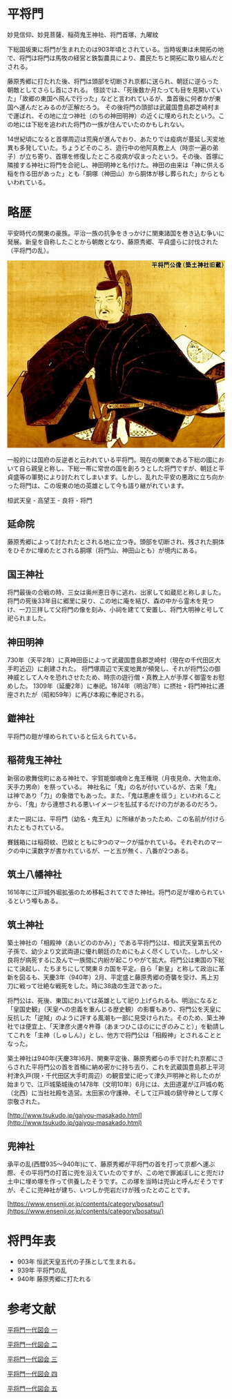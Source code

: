 # 平将門
妙見信仰、妙見菩薩、稲荷鬼王神社、将門首塚、九曜紋

下総国坂東に将門が生まれたのは903年頃とされている。当時坂東は未開拓の地で、将門は将門は馬牧の経営と鉄製農具により、農民たちと開拓に取り組んだとされる。

藤原秀郷に打たれた後、将門は頭部を切断され京都に送られ、朝廷に逆らった朝敵としてさらし首にされる。
怪談では、「死後数か月たっても目を見開いていた」「故郷の東国へ飛んで行った」などと言われているが、梟首後に何者かが東国へ運んだとみるのが正解だろう。
その後将門の頭部は武蔵国豊島郡芝崎村まで運ばれ、その地に立つ神社（のちの神田明神）の近くに埋められたという。この地には下総を追われた将門の一族が住んでいたのかもしれない。

14世紀頃になると首塚周辺は荒廃が進んでおり、あたりでは疫病が蔓延し天変地異も多発していた。ちょうどそのころ、遊行中の他阿真教上人（時宗一遍の弟子）が立ち寄り、首塚を修復したところ疫病が収まったという。その後、首塚に隣接する神社に将門を合祀し、神田明神と名付けた。神田の由来は「神に供える稲を作る田があった」とも「胴塚（神田山）から胴体が移し葬られた」からともいわれている。

# 略歴
平安時代の関東の豪族。平治一族の抗争をきっかけに関東諸国を巻き込む争いに発展。新皇を自称したことから朝敵となり、藤原秀郷、平貞盛らに討伐された（平将門の乱）。

![肖像画](assets/img/image.jpg)

一般的には国府の反逆者と云われている平将門。現在の関東である下総の國において自ら親皇と称し、下総一帯に常世の国を創ろうとした将門ですが、朝廷と平貞盛等の軍勢により討たれてしまいます。しかし、乱れた平安の悪政に立ち向かった将門は、この坂東の地の英雄として今も語り継がれています。

桓武天皇 - 高望王 - 良将 - 将門



## 延命院
藤原秀郷によって討たれたとされる地に立つ寺。頭部を切断され、残された胴体をひそかに埋めたとされる胴塚（将門山、神田山とも）が境内にある。

## 国王神社
将門最後の合戦の時、三女は奥州恵日寺に逃れ、出家して如蔵尼と称しました。将門の死後33年目に郷里に戻り、この地に庵を結び、森の中から霊木を見つけ、一刀三拝して父将門の像を刻み、小祠を建てて安置し、将門大明神と号して祀られました。

## 神田明神
730年（天平2年）に真神田臣によって武蔵国豊島郡芝崎村（現在の千代田区大手町近辺）に創建された。
将門塚周辺で天変地異が頻発し、それが将門公の御神威として人々を恐れさせたため、時宗の遊行僧・真教上人が手厚く御霊をお慰めした。
1309年（延慶2年）に奉祀。1874年（明治7年）に摂社・将門神社に遷座されたが（昭和59年）に再び本殿に奉祀される。

## 鎧神社
平将門の鎧が埋められていると伝えられている。

## 稲荷鬼王神社
新宿の歌舞伎町にある神社で、宇賀能御魂命と鬼王権現（月夜見命、大物主命、天手力男命）を祭っている。
神社名に「鬼」の名が付いているが、古来「鬼」は神であり「力」の象徴でもあった。また、「鬼は悪慮を祓う」といわれることから、「鬼」から連想される悪いイメージを払拭するだけの力があるのだろう。

また一説には、平将門（幼名・鬼王丸）に所縁があったため、この名前が付けられたともされている。

賽銭箱には稲荷紋、巴紋とともに9つのマークが描かれている。それぞれのマークの中に漢数字が書かれているが、一と五が無く、八番が2つある。

## 筑土八幡神社
1616年に江戸城外堀拡張のため移転されてできた神社。将門の足が埋められているという噂もある。

## 筑土神社
築土神社の「相殿神（あいどののかみ）」である平将門公は、桓武天皇第五代の子孫で、幼少より文武両道に優れ朝廷のためにもよく尽くしていた。しかし父・良将が病死するに及んで一族間に内紛が起こりやがて拡大。将門公は東国の下総にて決起し、たちまちにして関東８カ国を平定。自ら「新皇」と称して政治に革新を図るも、天慶3年（940年）2月、平定盛と藤原秀郷の奇襲を受け、馬上刃刀に戦って壮絶な戦死をした。時に38歳の生涯であった。

将門公は、死後、東国においては英雄として祀り上げられるも、明治になると「皇国史観」（天皇への忠義を重んじる歴史観）の影響もあり、将門公を天皇に反抗した「逆賊」のように評する風潮も一部に見受けられた。そのため、築土神社では便宜上、「天津彦火邇々杵尊（あまつひこほのににぎのみこと）」を勧請してこれを「主神（しゅしん）」とし、他方で将門公は「相殿神」とされることとなった。

築土神社は940年(天慶3年)6月、関東平定後、藤原秀郷らの手で討たれ京都にさらされた平将門公の首を首桶に納め密かに持ち去り、これを武蔵国豊島郡上平河村津久戸(現・千代田区大手町周辺）の観音堂に祀って津久戸明神と称したのが始まりで、江戸城築城後の1478年（文明10年）6月には、太田道灌が江戸城の乾（北西）に当社社殿を造営。太田家の守護神、そして江戸城の鎮守神として厚く崇敬された。

[http://www.tsukudo.jp/gaiyou-masakado.html](http://www.tsukudo.jp/gaiyou-masakado.html)

## 兜神社
承平の乱(西暦935～940年)にて、藤原秀郷が平将門の首を打って京都へ運ぶ際、その平将門の打首に兜を沿えていたのですが、この地で罪滅ぼしにと兜だけ土中に埋め塚を作って供養したそうです。この塚を当時は兜山と呼んだそうですが、そこに兜神社が建ち、いつしか兜岩だけが残ったとのことです。

[https://www.ensenji.or.jp/contents/category/bosatsu/](https://www.ensenji.or.jp/contents/category/bosatsu/)

# 将門年表

* 903年 恒武天皇五代の子孫として生まれる。
* 939年 平将門の乱
* 940年 藤原秀郷に打たれる

# 参考文献

[平将門一代図会 一](https://trc-adeac.trc.co.jp/Html/ImageView/1220415100/1220415100100020/90120036-1/)

[平将門一代図会 二](https://trc-adeac.trc.co.jp/Html/ImageView/1220415100/1220415100100020/90120036-2/)

[平将門一代図会 三](https://trc-adeac.trc.co.jp/Html/ImageView/1220415100/1220415100100020/90120036-3/)

[平将門一代図会 四](https://trc-adeac.trc.co.jp/Html/ImageView/1220415100/1220415100100020/90120036-4/)

[平将門一代図会 五](https://trc-adeac.trc.co.jp/Html/ImageView/1220415100/1220415100100020/90120036-5/)

